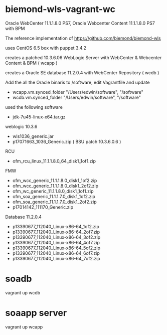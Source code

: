 biemond-wls-vagrant-wc
==========================

Oracle WebCenter 11.1.1.8.0 PS7, Oracle Webcenter Content 11.1.1.8.0 PS7 with BPM

The reference implementation of https://github.com/biemond/biemond-wls  

uses CentOS 6.5 box with puppet 3.4.2

creates a patched 10.3.6.06 WebLogic Server with WebCenter & Webcenter Content & BPM ( wcapp )

creates a Oracle SE database 11.2.0.4 with WebCenter Repository ( wcdb )

Add the all the Oracle binaris to /software, edit Vagrantfile and update
- wcapp.vm.synced_folder "/Users/edwin/software", "/software"
- wcdb.vm.synced_folder "/Users/edwin/software", "/software"

used the following software
- jdk-7u45-linux-x64.tar.gz

weblogic 10.3.6
- wls1036_generic.jar
- p17071663_1036_Generic.zip ( BSU patch 10.3.6.0.6 )

RCU
- ofm_rcu_linux_11.1.1.8.0_64_disk1_1of1.zip

FMW
- ofm_wcc_generic_11.1.1.8.0_disk1_1of2.zip
- ofm_wcc_generic_11.1.1.8.0_disk1_2of2.zip
- ofm_wc_generic_11.1.1.8.0_disk1_1of1.zip
- ofm_soa_generic_11.1.1.7.0_disk1_1of2.zip
- ofm_soa_generic_11.1.1.7.0_disk1_2of2.zip
- p17014142_111170_Generic.zip

Database 11.2.0.4
- p13390677_112040_Linux-x86-64_1of2.zip
- p13390677_112040_Linux-x86-64_2of7.zip
- p13390677_112040_Linux-x86-64_3of2.zip
- p13390677_112040_Linux-x86-64_4of7.zip
- p13390677_112040_Linux-x86-64_5of2.zip
- p13390677_112040_Linux-x86-64_6of7.zip
- p13390677_112040_Linux-x86-64_7of2.zip

# soadb  
vagrant up wcdb

# soaapp server  
vagrant up wcapp


